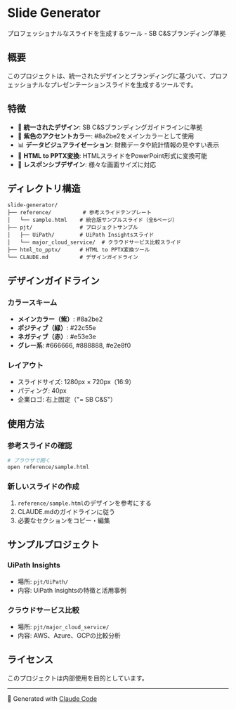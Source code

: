 # Slide Generator

プロフェッショナルなスライドを生成するツール - SB C&Sブランディング準拠

## 概要

このプロジェクトは、統一されたデザインとブランディングに基づいて、プロフェッショナルなプレゼンテーションスライドを生成するツールです。

## 特徴

- 🎨 **統一されたデザイン**: SB C&Sブランディングガイドラインに準拠
- 🎯 **紫色のアクセントカラー**: #8a2be2をメインカラーとして使用
- 📊 **データビジュアライゼーション**: 財務データや統計情報の見やすい表示
- 🔄 **HTML to PPTX変換**: HTMLスライドをPowerPoint形式に変換可能
- 📱 **レスポンシブデザイン**: 様々な画面サイズに対応

## ディレクトリ構造

```
slide-generator/
├── reference/          # 参考スライドテンプレート
│   └── sample.html    # 統合版サンプルスライド（全6ページ）
├── pjt/               # プロジェクトサンプル
│   ├── UiPath/        # UiPath Insightsスライド
│   └── major_cloud_service/  # クラウドサービス比較スライド
├── html_to_pptx/      # HTML to PPTX変換ツール
└── CLAUDE.md          # デザインガイドライン
```

## デザインガイドライン

### カラースキーム
- **メインカラー（紫）**: #8a2be2
- **ポジティブ（緑）**: #22c55e
- **ネガティブ（赤）**: #e53e3e
- **グレー系**: #666666, #888888, #e2e8f0

### レイアウト
- スライドサイズ: 1280px × 720px（16:9）
- パディング: 40px
- 企業ロゴ: 右上固定（"= SB C&S"）

## 使用方法

### 参考スライドの確認
```bash
# ブラウザで開く
open reference/sample.html
```

### 新しいスライドの作成
1. `reference/sample.html`のデザインを参考にする
2. CLAUDE.mdのガイドラインに従う
3. 必要なセクションをコピー・編集

## サンプルプロジェクト

### UiPath Insights
- 場所: `pjt/UiPath/`
- 内容: UiPath Insightsの特徴と活用事例

### クラウドサービス比較
- 場所: `pjt/major_cloud_service/`
- 内容: AWS、Azure、GCPの比較分析

## ライセンス

このプロジェクトは内部使用を目的としています。

---

🤖 Generated with [Claude Code](https://claude.ai/code)